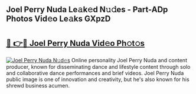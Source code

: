 ## Joel Perry Nuda Le𝚊k𝚎d N𝚞𝚍es - Part-ADp Photos Vid𝚎o Le𝚊ks GXpzD

# <h2><a href="http://fbbaty.evod.top/?m=Joel+Perry+Nuda">🔗 👉🔴 Joel Perry Nuda Vid𝚎o Ph𝚘t𝚘s</a></h2>

[![Joel Perry Nuda N𝚞d𝚎s](https://i.imgur.com/8V9OHl7.gif)](http://fbbaty.evod.top/?m=Joel+Perry+Nuda)
Online personality Joel Perry Nuda and content producer, known for disseminating dance and lifestyle content through solo and collaborative dance performances and brief videos. Joel Perry Nuda public image is one of innovation and creativity, but he's also known for his shrewd business acumen. 
